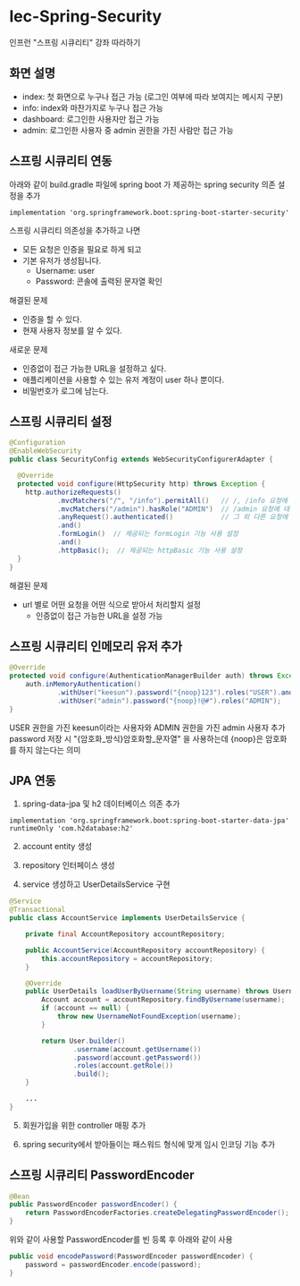 # lec-Spring-Security
인프런 "스프링 시큐리티" 강좌 따라하기

## 화면 설명
- index: 첫 화면으로 누구나 접근 가능 (로그인 여부에 따라 보여지는 메시지 구분)
- info: index와 마찬가지로 누구나 접근 가능
- dashboard: 로그인한 사용자만 접근 가능
- admin: 로그인한 사용자 중 admin 권한을 가진 사람만 접근 가능

## 스프링 시큐리티 연동
아래와 같이 build.gradle 파일에 spring boot 가 제공하는 spring security 의존 설정을 추가
```
implementation 'org.springframework.boot:spring-boot-starter-security'
```

스프링 시큐리티 의존성을 추가하고 나면
- 모든 요청은 인증을 필요로 하게 되고
- 기본 유저가 생성됩니다.
    + Username: user
    + Password: 콘솔에 출력된 문자열 확인
    
해결된 문제
- 인증을 할 수 있다.
- 현재 사용자 정보를 알 수 있다.

새로운 문제
- 인증없이 접근 가능한 URL을 설정하고 싶다.
- 애플리케이션을 사용할 수 있는 유저 계정이 user 하나 뿐이다.
- 비밀번호가 로그에 남는다.

## 스프링 시큐리티 설정
```java
@Configuration
@EnableWebSecurity
public class SecurityConfig extends WebSecurityConfigurerAdapter {

  @Override
  protected void configure(HttpSecurity http) throws Exception {
    http.authorizeRequests()
            .mvcMatchers("/", "/info").permitAll()   // /, /info 요청에 대해서는 모두 허용
            .mvcMatchers("/admin").hasRole("ADMIN")  // /admin 요청에 대해서는 Role이 ADMIN인 사용자만 허용
            .anyRequest().authenticated()            // 그 외 다른 요청에 대해서는 인증(로그인 여부)만 확인
            .and()
            .formLogin()  // 제공되는 formLogin 기능 사용 설정
            .and()
            .httpBasic();  // 제공되는 httpBasic 기능 사용 설정
  }
}
```

해결된 문제
- url 별로 어떤 요청을 어떤 식으로 받아서 처리할지 설정
  + 인증없이 접근 가능한 URL을 설정 가능
  
## 스프링 시큐리티 인메모리 유저 추가
```java
@Override
protected void configure(AuthenticationManagerBuilder auth) throws Exception {
    auth.inMemoryAuthentication()
            .withUser("keesun").password("{noop}123").roles("USER").and()
            .withUser("admin").password("{noop}!@#").roles("ADMIN");
}
```
USER 권한을 가진 keesun이라는 사용자와 ADMIN 권한을 가진 admin 사용자 추가     
password 저장 시 "{암호화_방식}암호화할_문자열" 을 사용하는데 {noop}은 암호화를 하지 않는다는 의미

## JPA 연동
1. spring-data-jpa 및 h2 데이터베이스 의존 추가
```
implementation 'org.springframework.boot:spring-boot-starter-data-jpa'
runtimeOnly 'com.h2database:h2'
```

2. account entity 생성
   
3. repository 인터페이스 생성

4. service 생성하고 UserDetailsService 구현
```java
@Service
@Transactional
public class AccountService implements UserDetailsService {

    private final AccountRepository accountRepository;

    public AccountService(AccountRepository accountRepository) {
        this.accountRepository = accountRepository;
    }

    @Override
    public UserDetails loadUserByUsername(String username) throws UsernameNotFoundException {
        Account account = accountRepository.findByUsername(username);
        if (account == null) {
            throw new UsernameNotFoundException(username);
        }

        return User.builder()
                .username(account.getUsername())
                .password(account.getPassword())
                .roles(account.getRole())
                .build();
    }

    ...
}
```

5. 회원가입을 위한 controller 매핑 추가

6. spring security에서 받아들이는 패스워드 형식에 맞게 임시 인코딩 기능 추가

## 스프링 시큐리티 PasswordEncoder
```java
@Bean
public PasswordEncoder passwordEncoder() {
    return PasswordEncoderFactories.createDelegatingPasswordEncoder();
}
```
위와 같이 사용할 PasswordEncoder를 빈 등록 후 아래와 같이 사용
```java
public void encodePassword(PasswordEncoder passwordEncoder) {
    password = passwordEncoder.encode(password);
}
```


